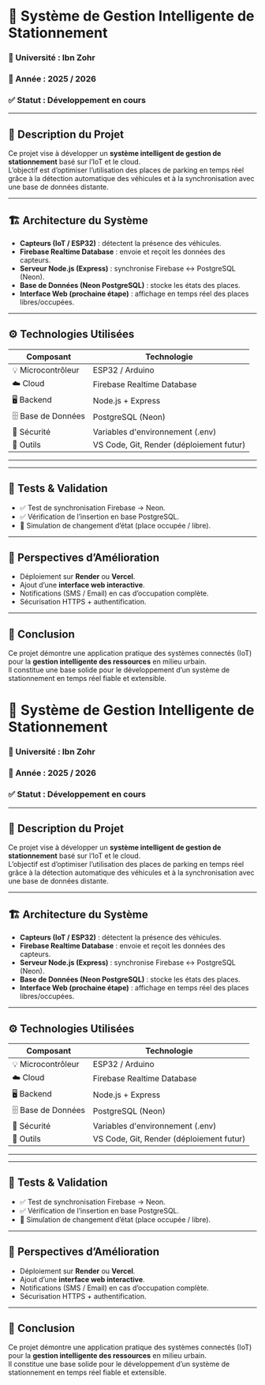 # 🚗 Système de Gestion Intelligente de Stationnement

### 🏫 Université : Ibn Zohr  
### 📅 Année : 2025 / 2026 
### ✅ Statut : Développement en cours  

---

## 🧠 Description du Projet

Ce projet vise à développer un **système intelligent de gestion de stationnement** basé sur l’IoT et le cloud.  
L’objectif est d’optimiser l’utilisation des places de parking en temps réel grâce à la détection automatique des véhicules et à la synchronisation avec une base de données distante.

---

## 🏗️ Architecture du Système

- **Capteurs (IoT / ESP32)** : détectent la présence des véhicules.  
- **Firebase Realtime Database** : envoie et reçoit les données des capteurs.  
- **Serveur Node.js (Express)** : synchronise Firebase ↔ PostgreSQL (Neon).  
- **Base de Données (Neon PostgreSQL)** : stocke les états des places.  
- **Interface Web (prochaine étape)** : affichage en temps réel des places libres/occupées.

---

## ⚙️ Technologies Utilisées

| Composant | Technologie |
|------------|--------------|
| 💡 Microcontrôleur | ESP32 / Arduino |
| ☁️ Cloud | Firebase Realtime Database |
| 🖥️ Backend | Node.js + Express |
| 🗄️ Base de Données | PostgreSQL (Neon) |
| 🔐 Sécurité | Variables d'environnement (.env) |
| 🧰 Outils | VS Code, Git, Render (déploiement futur) |

---

---

## 🧩 Tests & Validation

- ✅ Test de synchronisation Firebase → Neon.  
- ✅ Vérification de l’insertion en base PostgreSQL.  
- 🔄 Simulation de changement d’état (place occupée / libre).

---

## 🚀 Perspectives d’Amélioration

- Déploiement sur **Render** ou **Vercel**.  
- Ajout d’une **interface web interactive**.  
- Notifications (SMS / Email) en cas d’occupation complète.  
- Sécurisation HTTPS + authentification.

---

## 🏁 Conclusion

Ce projet démontre une application pratique des systèmes connectés (IoT) pour la **gestion intelligente des ressources** en milieu urbain.  
Il constitue une base solide pour le développement d’un système de stationnement en temps réel fiable et extensible.
# 🚗 Système de Gestion Intelligente de Stationnement

### 🏫 Université : Ibn Zohr  
### 📅 Année : 2025 / 2026 
### ✅ Statut : Développement en cours  

---

## 🧠 Description du Projet

Ce projet vise à développer un **système intelligent de gestion de stationnement** basé sur l’IoT et le cloud.  
L’objectif est d’optimiser l’utilisation des places de parking en temps réel grâce à la détection automatique des véhicules et à la synchronisation avec une base de données distante.

---

## 🏗️ Architecture du Système

- **Capteurs (IoT / ESP32)** : détectent la présence des véhicules.  
- **Firebase Realtime Database** : envoie et reçoit les données des capteurs.  
- **Serveur Node.js (Express)** : synchronise Firebase ↔ PostgreSQL (Neon).  
- **Base de Données (Neon PostgreSQL)** : stocke les états des places.  
- **Interface Web (prochaine étape)** : affichage en temps réel des places libres/occupées.

---

## ⚙️ Technologies Utilisées

| Composant | Technologie |
|------------|--------------|
| 💡 Microcontrôleur | ESP32 / Arduino |
| ☁️ Cloud | Firebase Realtime Database |
| 🖥️ Backend | Node.js + Express |
| 🗄️ Base de Données | PostgreSQL (Neon) |
| 🔐 Sécurité | Variables d'environnement (.env) |
| 🧰 Outils | VS Code, Git, Render (déploiement futur) |

---

---

## 🧩 Tests & Validation

- ✅ Test de synchronisation Firebase → Neon.  
- ✅ Vérification de l’insertion en base PostgreSQL.  
- 🔄 Simulation de changement d’état (place occupée / libre).

---

## 🚀 Perspectives d’Amélioration

- Déploiement sur **Render** ou **Vercel**.  
- Ajout d’une **interface web interactive**.  
- Notifications (SMS / Email) en cas d’occupation complète.  
- Sécurisation HTTPS + authentification.

---

## 🏁 Conclusion

Ce projet démontre une application pratique des systèmes connectés (IoT) pour la **gestion intelligente des ressources** en milieu urbain.  
Il constitue une base solide pour le développement d’un système de stationnement en temps réel fiable et extensible.
